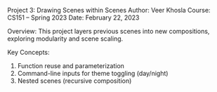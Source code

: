 Project 3: Drawing Scenes within Scenes
Author: Veer Khosla
Course: CS151 – Spring 2023
Date: February 22, 2023

Overview:
This project layers previous scenes into new compositions, exploring modularity and scene scaling.

Key Concepts:
1. Function reuse and parameterization
2. Command-line inputs for theme toggling (day/night)
3. Nested scenes (recursive composition)
